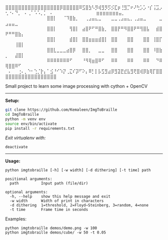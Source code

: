 ⣿⣿⣿⣿⣿⣿⣿⣿⣿⣿⣿⣿⣿⣿⣿⣿⣿⡿⣿⣿⣿⣿⣿⠿⣫⣿⣳⠣⡻⢾⣻⡻⡫⡪⣏⡶⢘⣻⡉⠖⠜⢓⡡⡡⠐⡎⢨⣩⡠⢂⠐⠄⠙⡀⠀⠄⢀⠁⠡⠡⡀⡁⠀⠄
⠀⠀⠀⠀⠀⠀⠀⠀⠀⠀⠀⠀⠀⣶⣶⣶⣶⣶⣶⣶⣤⡀⠀⠀⠀⠀⠀⠀⠀⠀⠀⠀
⠀⠀⠀⠀⠀⠀⠀⠀⠀⠀⠀⠀⠀⣿⣿⡇⠀⠀⠈⠹⣿⣷⡀⠀⠀⢀⣠⣤⣄⣀⠀⠀⠀⣀⣀⢀⣠⣤⣄⡀⢀⣠⣤⣀⠀⠀⠀⠀⣀⣠⣤⣤⣀
⠀⠀⠀⠀⠀⠀⠀⠀⠀⠀⠀⠀⠀⣿⣿⡇⠀⠀⠀⠀⢻⣿⡇⠀⣴⣿⠟⠋⠛⣿⣷⡀⠀⣿⣿⡟⠛⠻⣿⣿⠟⠛⢻⣿⣧⠀⠀⣾⣿⠟⠛⠛⣿⣷⡄
⠀⠀⠀⠀⠀⠀⠀⠀⠀⠀⠀⠀⠀⣿⣿⡇⠀⠀⠀⠀⣾⣿⡇⠀⣿⣿⣶⣶⣶⣾⣿⡇⠀⣿⣿⠀⠀⠀⣿⣿⠀⠀⠀⣿⣿⠀⢸⣿⡏⠀⠀⠀⢸⣿⡇
⠀⠀⠀⠀⠀⠀⠀⠀⠀⠀⠀⠀⠀⣿⣿⣇⣀⣀⣀⣴⣿⡿⠀⠀⣿⣿⡀⠀⠀⣀⣀⠀⠀⣿⣿⠀⠀⠀⣿⣿⠀⠀⠀⣿⣿⠀⠸⣿⣷⡀⠀⠀⣼⣿⡇
⠀⠀⠀⠀⠀⠀⠀⠀⠀⠀⠀⠀⠀⠿⠿⠿⠿⠿⠿⠿⠋⠀⠀⠀⠘⠻⢿⣶⣿⠿⠋⠀⠀⠿⠿⠀⠀⠀⠿⠿⠀⠀⠀⠿⠿⠀⠀⠙⠿⢿⣿⣿⠿⠋
⠀⠄⠀⠀⢐⠄⡀⠑⠂⢑⡈⡗⡄⠁⣪⠘⠊⠱⡝⢀⣍⠎⡽⠋⠕⡄⠿⡃⡇⡧⣫⣻⣴⡿⣻⣽⣟⣞⣧⣻⢟⣿⢾⡿⣷⢿⡏⣿⣿⣿⣿⣿⣿⣿⣿⣿⣿⣿⣿⣿⣿⣿⣿⣿⣿

Small project to learn some image processing with cython + OpenCV

---
**Setup:**

```bash
git clone https://github.com/Kemaleen/ImgToBraille
cd ImgToBraille
python -m venv env
source env/bin/activate
pip install -r requirements.txt
```
_Exit virtualenv with:_
```
deactivate
```

---

**Usage:**

```
python imgtobraille [-h] [-w width] [-d dithering] [-t time] path

positional arguments:
  path          Input path (file/dir)

optional arguments:
  -h, --help    show this help message and exit
  -w width      Width of print in characters
  -d dithering  1=threshold, 2=Floyd–Steinberg, 3=random, 4=none
  -t time       Frame time in seconds
```

Examples:

```
python imgtobraille demos/demo.png -w 100
python imgtobraille demos/cube/ -w 50 -t 0.05
```
